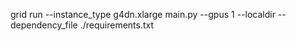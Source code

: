  grid run --instance_type g4dn.xlarge main.py --gpus 1 --localdir --dependency_file ./requirements.txt
